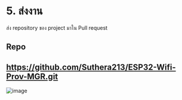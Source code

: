 #  5. ส่งงาน

ส่ง repository ของ project มาใน Pull request
## Repo 
## https://github.com/Suthera213/ESP32-Wifi-Prov-MGR.git


![image](https://github.com/Suthera213/ESP32-Provision-Manager/assets/115066359/317934c8-60b3-4129-a907-c37fa4453d84)
